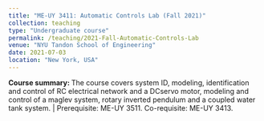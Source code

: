```yaml
---
title: "ME-UY 3411: Automatic Controls Lab (Fall 2021)"
collection: teaching
type: "Undergraduate course"
permalink: /teaching/2021-Fall-Automatic-Controls-Lab
venue: "NYU Tandon School of Engineering"
date: 2021-07-03
location: "New York, USA"
---
```


<b>Course summary: </b>The course covers system ID, modeling, identification and control of RC electrical network and a DCservo motor, modeling and control of a maglev system, rotary inverted pendulum and a coupled water tank system. | Prerequisite: ME-UY 3511. Co-requisite: ME-UY 3413.

<!-- Heading 1
======

Heading 2
======

Heading 3
====== -->